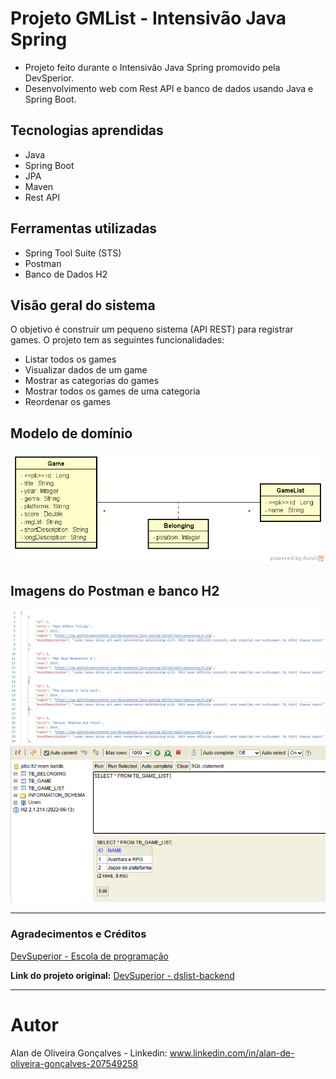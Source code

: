 # Projeto GMList - Intensivão Java Spring
- Projeto feito durante o Intensivão Java Spring promovido pela DevSperior.
- Desenvolvimento web com Rest API e banco de dados usando Java e Spring Boot.

## Tecnologias aprendidas
- Java
- Spring Boot
- JPA
- Maven
- Rest API

## Ferramentas utilizadas
- Spring Tool Suite (STS)
- Postman
- Banco de Dados H2 

## Visão geral do sistema
O objetivo é construir um pequeno sistema (API REST) para registrar games. O projeto tem as seguintes funcionalidades:

- Listar todos os games
- Visualizar dados de um game
- Mostrar as categorias do games
- Mostrar todos os games de uma categoria
- Reordenar os games 

## Modelo de domínio
![Image](https://github.com/Alan-oliveir/gmlist/blob/main/img/gmlist-model.png)

## Imagens do Postman e banco H2
![Image](https://github.com/Alan-oliveir/gmlist/blob/main/img/gmlist-list.png)
![Image](https://github.com/Alan-oliveir/gmlist/blob/main/img/gmlist-h2.png)
___

### Agradecimentos e Créditos
[DevSuperior - Escola de programação](https://devsuperior.com.br)

**Link do projeto original:** [DevSuperior - dslist-backend](https://github.com/devsuperior/dslist-backend/tree/main)
___

# Autor
Alan de Oliveira Gonçalves - Linkedin: www.linkedin.com/in/alan-de-oliveira-gonçalves-207549258 
